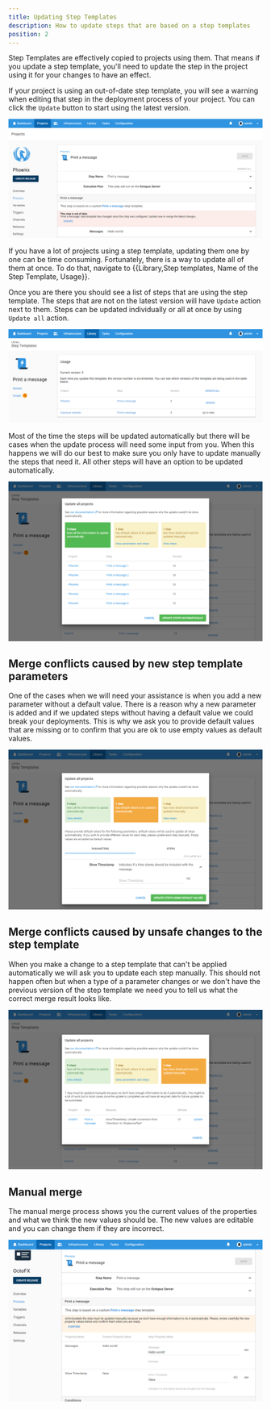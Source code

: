 ```yaml
---
title: Updating Step Templates
description: How to update steps that are based on a step templates
position: 2
---
```


Step Templates are effectively copied to projects using them. That means if you update a step template, you'll need to update the step in the project using it for your changes to have an effect.

If your project is using an out-of-date step template, you will see a warning when editing that step in the deployment process of your project. You can click the `Update` button to start using the latest version.

![Step Templates inline merge](step-templates-inline-merge.png "width=500")

If you have a lot of projects using a step template, updating them one by one can be time consuming.  Fortunately,  there is a way to update all of them at once. To do that, navigate to {{Library,Step templates, Name of the Step Template, Usage}}.

Once you are there you should see a list of steps that are using the step template. The steps that are not on the latest version will have `Update` action next to them. Steps can be updated individually or all at once by using `Update all` action.

![Step Template Usage](step-templates-usage.png "width=500")

Most of the time the steps will be updated automatically but there will be cases when the update process will need some input from you.  When this happens we will do our best to make sure you only have to update manually the steps that need it. All other steps will have an option to be updated automatically.

![Steps that can be updated automatically](step-templates-update-all-auto.png "width=500")

## Merge conflicts caused by new step template parameters

One of the cases when we will need your assistance is when you add a new parameter without a default value. There is a reason why a new parameter is added and if we updated steps without having a default value we could break your deployments. This is why we ask you to provide default values that are missing or to confirm that you are ok to use empty values as default values.

![Steps that need default values](step-templates-update-all-defaults.png "width=500")

## Merge conflicts caused by unsafe changes to the step template

When you make a change to a step template that can't be applied automatically we will ask you to update each step manually. This should not happen often but when a type of a parameter changes or we don't have the previous version of the step template we need you to tell us what the correct merge result looks like.  

![Steps that need to update manually](step-templates-update-all-manual.png "width=500")

## Manual merge

The manual merge process shows you the current values of the properties and what we think the new values should be. The new values are editable and you can change them if they are incorrect.

![Steps that need to update manually](step-templates-update-all-manual-merge.png "width=500")

